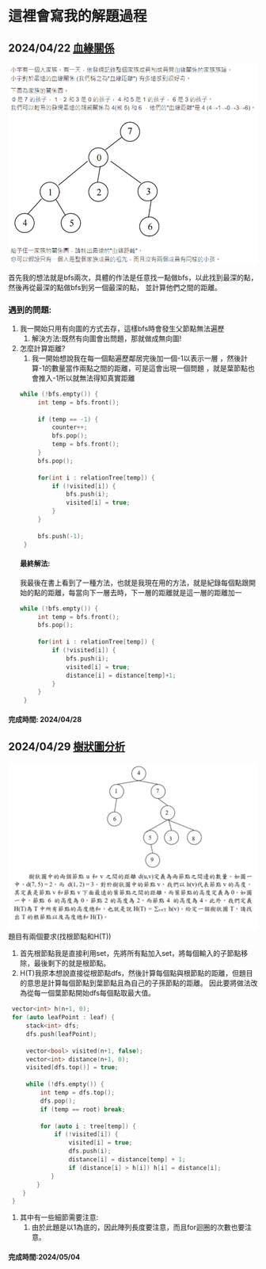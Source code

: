 # 這裡會寫我的解題過程

## 2024/04/22 [血緣關係](https://zerojudge.tw/ShowProblem?problemid=b967)
![img.png](source/img0.png)


首先我的想法就是bfs兩次，具體的作法是任意找一點做bfs，以此找到最深的點，然後再從最深的點做bfs到另一個最深的點， 並計算他們之間的距離。

### 遇到的問題:
1. 我一開始只用有向圖的方式去存，這樣bfs時會發生父節點無法遍歷
   1. 解決方法:既然有向圖會出問題，那就做成無向圖!
2. 怎麼計算距離?
   1. 我一開始想說我在每一個點遍歷鄰居完後加一個-1以表示一層 ，然後計算-1的數量當作兩點之間的距離，可是這會出現一個問題
   ，就是葉節點也會推入-1所以就無法得知真實距離
   ```cpp
   while (!bfs.empty()) {
        int temp = bfs.front();

        if (temp == -1) {
            counter++;
            bfs.pop();
            temp = bfs.front();
        }
        bfs.pop();

        for(int i : relationTree[temp]) {
            if (!visited[i]) {
                bfs.push(i);
                visited[i] = true;
            }
        }
        
        bfs.push(-1);
    }
   ```
   #### **最終解法:**
   我最後在書上看到了一種方法，也就是我現在用的方法，就是紀錄每個點跟開始的點的距離，每當向下一層去時，下一層的距離就是這一層的距離加一
   ```cpp
   while (!bfs.empty()) {
        int temp = bfs.front();
        bfs.pop();

        for(int i : relationTree[temp]) {
            if (!visited[i]) {
                bfs.push(i);
                visited[i] = true;
                distance[i] = distance[temp]+1;
            }
        }
    }
   ```
#### 完成時間: 2024/04/28

## 2024/04/29 [樹狀圖分析](https://zerojudge.tw/ShowProblem?problemid=c463)
![img.png](source/img1.png)
題目有兩個要求(找根節點和H(T))
1. 首先根節點我是直接利用set，先將所有點加入set，將每個輸入的子節點移除，最後剩下的就是根節點。
2. H(T)我原本想說直接從根節點dfs，然後計算每個點與根節點的距離，但題目的意思是計算每個節點到葉節點且為自己的子孫節點的距離。
因此要將做法改為從每一個葉節點開始dfs每個點取最大值。
```cpp
 vector<int> h(n+1, 0);
 for (auto leafPoint : leaf) {
     stack<int> dfs;
     dfs.push(leafPoint);

     vector<bool> visited(n+1, false);
     vector<int> distance(n+1, 0);
     visited[dfs.top()] = true;

     while (!dfs.empty()) {
         int temp = dfs.top();
         dfs.pop();
         if (temp == root) break;

         for (auto i : tree[temp]) {
             if (!visited[i]) {
                 visited[i] = true;
                 dfs.push(i);
                 distance[i] = distance[temp] + 1;
                 if (distance[i] > h[i]) h[i] = distance[i];
            }
        }
    }
 }
```
   1. 其中有一些細節需要注意:
      1. 由於此題是以1為底的，因此陣列長度要注意，而且for迴圈的次數也要注意。
#### 完成時間:2024/05/04

